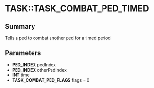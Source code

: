 # TASK::TASK_COMBAT_PED_TIMED

## Summary
Tells a ped to combat another ped for a timed period

## Parameters
* **PED_INDEX** pedIndex
* **PED_INDEX** otherPedIndex
* **INT** time
* **TASK_COMBAT_PED_FLAGS** flags = 0